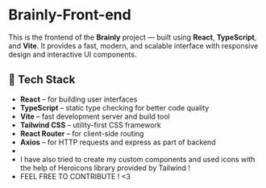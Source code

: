 # Brainly-Front-end

This is the frontend of the **Brainly** project — built using **React**, **TypeScript**, and **Vite**. It provides a fast, modern, and scalable interface with responsive design and interactive UI components.

## 🚀 Tech Stack

- **React** – for building user interfaces
- **TypeScript** – static type checking for better code quality
- **Vite** – fast development server and build tool
- **Tailwind CSS** – utility-first CSS framework 
- **React Router** – for client-side routing 
- **Axios** – for HTTP requests and express as part of backend
- 
- I have also tried to create my custom components and used icons with the help of Heroicons library provided by Tailwind !
- FEEL FREE TO CONTRIBUTE ! <3


